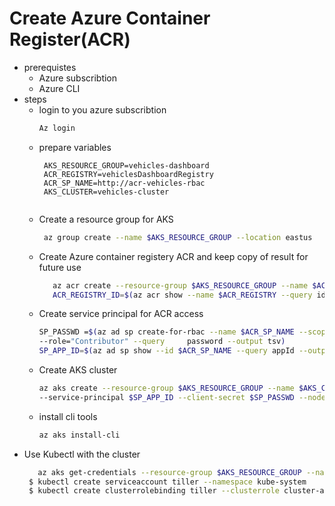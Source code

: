 
# Create Azure Container Register(ACR)
 - prerequistes 
   - Azure subscribtion
   - Azure CLI
 - steps
   - login to you azure subscribtion
      ```bash 
      Az login 
   - prepare variables 
     ```bahs 
      AKS_RESOURCE_GROUP=vehicles-dashboard
      ACR_REGISTRY=vehiclesDashboardRegistry
      ACR_SP_NAME=http://acr-vehicles-rbac
      AKS_CLUSTER=vehicles-cluster
      
   - Create a resource group for AKS
      ```bash
       az group create --name $AKS_RESOURCE_GROUP --location eastus
   - Create  Azure container registery ACR and keep copy of result for future use
      ```bash
         az acr create --resource-group $AKS_RESOURCE_GROUP --name $ACR_REGISTRY --sku Standard
         ACR_REGISTRY_ID=$(az acr show --name $ACR_REGISTRY --query id --output tsv)
   - Create service principal for ACR access
       ```bash
       SP_PASSWD =$(az ad sp create-for-rbac --name $ACR_SP_NAME --scopes $ACR_REGISTRY_ID \
       --role="Contributor" --query     password --output tsv)
       SP_APP_ID=$(az ad sp show --id $ACR_SP_NAME --query appId --output tsv)
       
   - Create AKS cluster 
      ```bash 
      az aks create --resource-group $AKS_RESOURCE_GROUP --name $AKS_CLUSTER \
      --service-principal $SP_APP_ID --client-secret $SP_PASSWD --node-count 1 --generate-ssh-keys
      
   - install cli tools
      ```bash 
      az aks install-cli
  - Use Kubectl with the cluster  
    ```bash
       az aks get-credentials --resource-group $AKS_RESOURCE_GROUP --name $AKS_CLUSTER
     $ kubectl create serviceaccount tiller --namespace kube-system
     $ kubectl create clusterrolebinding tiller --clusterrole cluster-admin --serviceaccount=kube-system:tiller

